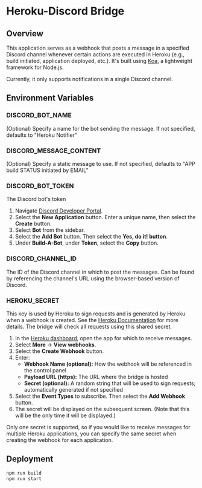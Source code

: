 # Heroku-Discord Bridge

## Overview

This application serves as a webhook that posts a message in a specified Discord channel whenever certain actions are executed in Heroku (e.g., build initiated, application deployed, etc.). It's built using [Koa](https://koajs.com), a lightweight framework for Node.js.

Currently, it only supports notifications in a single Discord channel.

## Environment Variables

### DISCORD_BOT_NAME

(Optional) Specify a name for the bot sending the message. If not specified, defaults to "Heroku Notifier"

### DISCORD_MESSAGE_CONTENT

(Optional) Specify a static message to use. If not specified, defaults to "APP build STATUS initiated by EMAIL"

### DISCORD_BOT_TOKEN

The Discord bot's token

1. Navigate [Discord Developer Portal](https://discord.com/developers/applications).
1. Select the **New Application** button. Enter a unique name, then select the **Create** button.
1. Select **Bot** from the sidebar.
1. Select the **Add Bot** button. Then select the **Yes, do it! button**.
1. Under **Build-A-Bot**, under **Token**, select the **Copy** button.

### DISCORD_CHANNEL_ID

The ID of the Discord channel in which to post the messages. Can be found by referencing the channel's URL using the browser-based version of Discord.

### HEROKU_SECRET

This key is used by Heroku to sign requests and is generated by Heroku when a webhook is created. See the [Heroku Documentation](https://devcenter.heroku.com/articles/app-webhooks#receiving-webhooks) for more details. The bridge will check all requests using this shared secret.

1. In the [Heroku dashboard](https://dashboard.heroku.com/apps), open the app for which to receive messages.
1. Select **More** -> **View webhooks**.
1. Select the **Create Webhook** button.
1. Enter:
    - **Webhook Name (optional):** How the webhook will be referenced in the control panel
    - **Payload URL (https):** The URL where the bridge is hosted
    - **Secret (optional):** A random string that will be used to sign requests; automatically generated if not specified
1. Select the **Event Types** to subscribe. Then select the **Add Webhook** button.
1. The secret will be displayed on the subsequent screen. (Note that this will be the only time it will be displayed.)

Only one secret is supported, so if you would like to receive messages for multiple Heroku applications, you can specify the same secret when creating the webhook for each application.

## Deployment

```sh
npm run build
npm run start
```